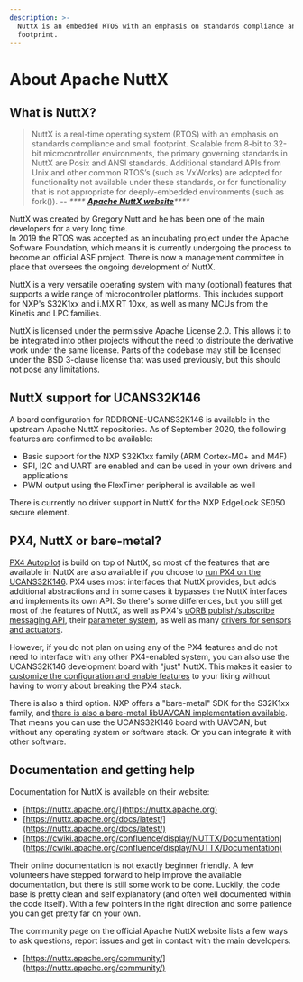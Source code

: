 ```yaml
---
description: >-
  NuttX is an embedded RTOS with an emphasis on standards compliance and small
  footprint.
---
```


# About Apache NuttX

## What is NuttX?

> NuttX is a real-time operating system (RTOS) with an emphasis on standards compliance and small footprint. Scalable from 8-bit to 32-bit microcontroller environments, the primary governing standards in NuttX are Posix and ANSI standards. Additional standard APIs from Unix and other common RTOS’s (such as VxWorks) are adopted for functionality not available under these standards, or for functionality that is not appropriate for deeply-embedded environments (such as fork()). -- _****_ [_**Apache NuttX website**_](https://nuttx.apache.org)_****_

NuttX was created by Gregory Nutt and he has been one of the main developers for a very long time. \
In 2019 the RTOS was accepted as an incubating project under the Apache Software Foundation, which means it is currently undergoing the process to become an official ASF project. There is now a management committee in place that oversees the ongoing development of NuttX.

NuttX is a very versatile operating system with many (optional) features that supports a wide range of microcontroller platforms. This includes support for NXP's S32K1xx and i.MX RT 10xx, as well as many MCUs from the Kinetis and LPC families.

NuttX is licensed under the permissive Apache License 2.0. This allows it to be integrated into other projects without the need to distribute the derivative work under the same license. Parts of the codebase may still be licensed under the BSD 3-clause license that was used previously, but this should not pose any limitations.

## NuttX support for UCANS32K146

A board configuration for RDDRONE-UCANS32K146 is available in the upstream Apache NuttX repositories. As of September 2020, the following features are confirmed to be available:

* Basic support for the NXP S32K1xx family (ARM Cortex-M0+ and M4F)
* SPI, I2C and UART are enabled and can be used in your own drivers and applications
* PWM output using the FlexTimer peripheral is available as well

There is currently no driver support in NuttX for the NXP EdgeLock SE050 secure element.

## PX4, NuttX or bare-metal?

[PX4 Autopilot](https://docs.px4.io/master/en/) is build on top of NuttX, so most of the features that are available in NuttX are also available if you choose to [run PX4 on the UCANS32K146](../px4-autopilot/about-px4-autopilot.md). PX4 uses most interfaces that NuttX provides, but adds additional abstractions and in some cases it bypasses the NuttX interfaces and implements its own API. So there's some differences, but you still get most of the features of NuttX, as well as PX4's [uORB publish/subscribe messaging API](https://dev.px4.io/master/en/middleware/uorb.html), their [parameter system](https://dev.px4.io/master/en/advanced/parameters\_and\_configurations.html), as well as many [drivers for sensors and actuators](https://dev.px4.io/master/en/middleware/modules\_driver.html).

However, if you do not plan on using any of the PX4 features and do not need to interface with any other PX4-enabled system, you can also use the UCANS32K146 development board with "just" NuttX. This makes it easier to [customize the configuration and enable features](nuttx-configuration.md) to your liking without having to worry about breaking the PX4 stack.

There is also a third option. NXP offers a "bare-metal" SDK for the S32K1xx family, and [there is also a bare-metal libUAVCAN implementation available](../s32k1-sdk/sdk-example-with-libuavcan.md). That means you can use the UCANS32K146 board with UAVCAN, but without any operating system or software stack. Or you can integrate it with other software.

## Documentation and getting help

Documentation for NuttX is available on their website:

* [https://nuttx.apache.org/](https://nuttx.apache.org)
* [https://nuttx.apache.org/docs/latest/](https://nuttx.apache.org/docs/latest/)
* [https://cwiki.apache.org/confluence/display/NUTTX/Documentation](https://cwiki.apache.org/confluence/display/NUTTX/Documentation)

Their online documentation is not exactly beginner friendly. A few volunteers have stepped forward to help improve the available documentation, but there is still some work to be done. Luckily, the code base is pretty clean and self explanatory (and often well documented within the code itself). With a few pointers in the right direction and some patience you can get pretty far on your own.&#x20;

The community page on the official Apache NuttX website lists a few ways to ask questions, report issues and get in contact with the main developers:

* [https://nuttx.apache.org/community/](https://nuttx.apache.org/community/)
